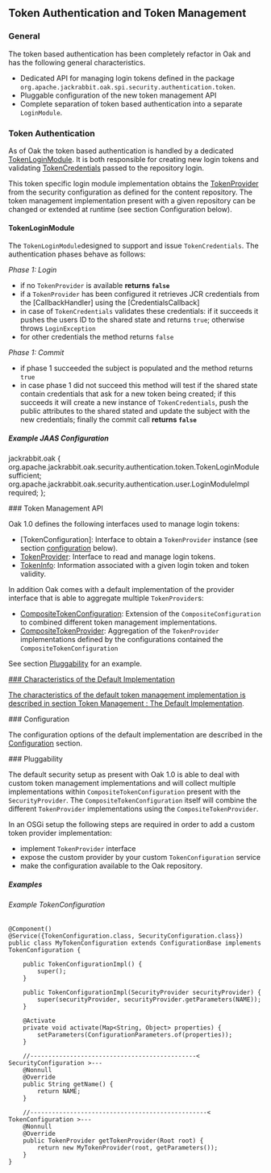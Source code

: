 <!--
   Licensed to the Apache Software Foundation (ASF) under one or more
   contributor license agreements.  See the NOTICE file distributed with
   this work for additional information regarding copyright ownership.
   The ASF licenses this file to You under the Apache License, Version 2.0
   (the "License"); you may not use this file except in compliance with
   the License.  You may obtain a copy of the License at

       http://www.apache.org/licenses/LICENSE-2.0

   Unless required by applicable law or agreed to in writing, software
   distributed under the License is distributed on an "AS IS" BASIS,
   WITHOUT WARRANTIES OR CONDITIONS OF ANY KIND, either express or implied.
   See the License for the specific language governing permissions and
   limitations under the License.
-->

Token Authentication and Token Management
--------------------------------------------------------------------------------

### General

The token based authentication has been completely refactor in Oak and has the
following general characteristics.

- Dedicated API for managing login tokens defined in the package `org.apache.jackrabbit.oak.spi.security.authentication.token`.
- Pluggable configuration of the new token management API
- Complete separation of token based authentication into a separate `LoginModule`.

### Token Authentication

As of Oak the token based authentication is handled by a dedicated [TokenLoginModule].
It is both responsible for creating new login tokens and validating [TokenCredentials]
passed to the repository login.

This token specific login module implementation obtains the [TokenProvider] from
the security configuration as defined for the content repository. The token
management implementation present with a given repository can be changed or
extended at runtime (see section Configuration below).

#### TokenLoginModule

The `TokenLoginModule`designed to support and issue `TokenCredentials`. The
authentication phases behave as follows:

*Phase 1: Login*

- if no `TokenProvider` is available **returns `false`**
- if a `TokenProvider` has been configured it retrieves JCR credentials from the [CallbackHandler] using the [CredentialsCallback]
- in case of `TokenCredentials` validates these credentials: if it succeeds
  it pushes the users ID to the shared state and returns `true`; otherwise throws `LoginException`
- for other credentials the method returns `false`

*Phase 1: Commit*

- if phase 1 succeeded the subject is populated and the method returns `true`
- in case phase 1 did not succeed this method will test if the shared state contain
  credentials that ask for a new token being created; if this succeeds it will
  create a new instance of `TokenCredentials`, push the public attributes to the
  shared stated and update the subject with the new credentials;
  finally the commit call **returns `false`**
  
##### Example JAAS Configuration

  jackrabbit.oak {
       org.apache.jackrabbit.oak.security.authentication.token.TokenLoginModule sufficient;
       org.apache.jackrabbit.oak.security.authentication.user.LoginModuleImpl required;
   };


<a name="api_extensions"/>
### Token Management API

Oak 1.0 defines the following interfaces used to manage login tokens:

- [TokenConfiguration]: Interface to obtain a `TokenProvider` instance (see section [configuration](#configuration) below).
- [TokenProvider]: Interface to read and manage login tokens.
- [TokenInfo]: Information associated with a given login token and token validity.

In addition Oak comes with a default implementation of the provider interface
that is able to aggregate multiple `TokenProvider`s:

- [CompositeTokenConfiguration]: Extension of the `CompositeConfiguration` to combined different token management implementations.
- [CompositeTokenProvider]: Aggregation of the `TokenProvider` implementations defined by the configurations contained the `CompositeTokenConfiguration`

See section [Pluggability](#pluggability) for an example.

<a href="default_implementation"/>
### Characteristics of the Default Implementation

The characteristics of the default token management implementation is
described in section [Token Management : The Default Implementation](token/default.html). 

<a name="configuration"/>
### Configuration

The configuration options of the default implementation are described in
the [Configuration](token/default.html#configuration) section.


<a name="pluggability"/>
### Pluggability

The default security setup as present with Oak 1.0 is able to deal with 
custom token management implementations and will collect multiple
implementations within `CompositeTokenConfiguration` present with the
`SecurityProvider`. The `CompositeTokenConfiguration` itself will 
combine the different `TokenProvider` implementations using the `CompositeTokenProvider`.

In an OSGi setup the following steps are required in order to add a custom
token provider implementation:

 - implement `TokenProvider` interface
 - expose the custom provider by your custom `TokenConfiguration` service
 - make the configuration available to the Oak repository.

##### Examples

###### Example TokenConfiguration

    @Component()
    @Service({TokenConfiguration.class, SecurityConfiguration.class})
    public class MyTokenConfiguration extends ConfigurationBase implements TokenConfiguration {

        public TokenConfigurationImpl() {
            super();
        }

        public TokenConfigurationImpl(SecurityProvider securityProvider) {
            super(securityProvider, securityProvider.getParameters(NAME));
        }

        @Activate
        private void activate(Map<String, Object> properties) {
            setParameters(ConfigurationParameters.of(properties));
        }

        //----------------------------------------------< SecurityConfiguration >---
        @Nonnull
        @Override
        public String getName() {
            return NAME;
        }

        //-------------------------------------------------< TokenConfiguration >---
        @Nonnull
        @Override
        public TokenProvider getTokenProvider(Root root) {
            return new MyTokenProvider(root, getParameters());
        }
    }

<!-- references -->

[TokenLoginModule]: /oak/docs/apidocs/org/apache/jackrabbit/oak/security/authentication/token/TokenLoginModule.html
[TokenCredentials]: http://svn.apache.org/repos/asf/jackrabbit/trunk/jackrabbit-api/src/main/java/org/apache/jackrabbit/api/security/authentication/token/TokenCredentials.java
[AuthInfo]: /oak/docs/apidocs/org/apache/jackrabbit/oak/api/AuthInfo.html
[ContentSession]: /oak/docs/apidocs/org/apache/jackrabbit/oak/api/ContentSession.html
[TokenProvider]: /oak/docs/apidocs/org/apache/jackrabbit/oak/spi/security/authentication/token/TokenProvider.html
[TokenInfo]: /oak/docs/apidocs/org/apache/jackrabbit/oak/spi/security/authentication/token/TokenInfo.html
[CompositeTokenConfiguration]: /oak/docs/apidocs/org/apache/jackrabbit/oak/spi/security/authentication/token/CompositeTokenConfiguration.html
[CompositeTokenProvider]: /oak/docs/apidocs/org/apache/jackrabbit/oak/spi/security/authentication/token/CompositeTokenProvider.html